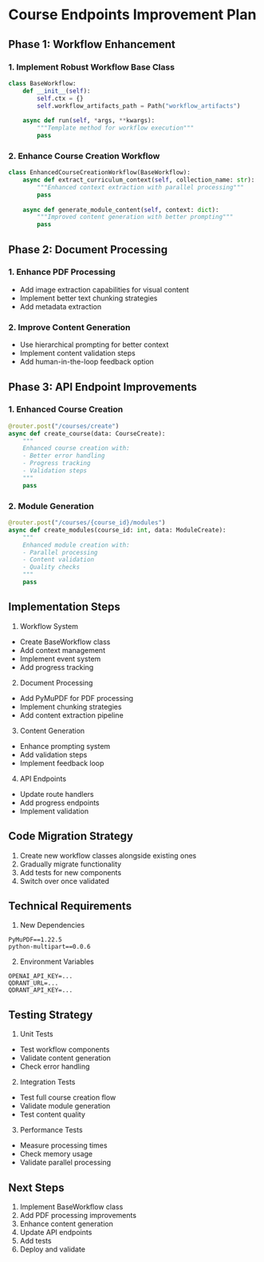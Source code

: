 # Course Endpoints Improvement Plan

## Phase 1: Workflow Enhancement

### 1. Implement Robust Workflow Base Class
```python
class BaseWorkflow:
    def __init__(self):
        self.ctx = {}
        self.workflow_artifacts_path = Path("workflow_artifacts")
        
    async def run(self, *args, **kwargs):
        """Template method for workflow execution"""
        pass
```

### 2. Enhance Course Creation Workflow
```python
class EnhancedCourseCreationWorkflow(BaseWorkflow):
    async def extract_curriculum_context(self, collection_name: str):
        """Enhanced context extraction with parallel processing"""
        pass
        
    async def generate_module_content(self, context: dict):
        """Improved content generation with better prompting"""
        pass
```

## Phase 2: Document Processing

### 1. Enhance PDF Processing
- Add image extraction capabilities for visual content
- Implement better text chunking strategies
- Add metadata extraction

### 2. Improve Content Generation
- Use hierarchical prompting for better context
- Implement content validation steps
- Add human-in-the-loop feedback option

## Phase 3: API Endpoint Improvements

### 1. Enhanced Course Creation
```python
@router.post("/courses/create")
async def create_course(data: CourseCreate):
    """
    Enhanced course creation with:
    - Better error handling
    - Progress tracking
    - Validation steps
    """
    pass
```

### 2. Module Generation
```python
@router.post("/courses/{course_id}/modules")
async def create_modules(course_id: int, data: ModuleCreate):
    """
    Enhanced module creation with:
    - Parallel processing
    - Content validation
    - Quality checks
    """
    pass
```

## Implementation Steps

1. Workflow System
- Create BaseWorkflow class
- Add context management
- Implement event system
- Add progress tracking

2. Document Processing
- Add PyMuPDF for PDF processing
- Implement chunking strategies
- Add content extraction pipeline

3. Content Generation
- Enhance prompting system
- Add validation steps
- Implement feedback loop

4. API Endpoints
- Update route handlers
- Add progress endpoints
- Implement validation

## Code Migration Strategy

1. Create new workflow classes alongside existing ones
2. Gradually migrate functionality
3. Add tests for new components
4. Switch over once validated

## Technical Requirements

1. New Dependencies
```
PyMuPDF==1.22.5
python-multipart==0.0.6
```

2. Environment Variables
```
OPENAI_API_KEY=...
QDRANT_URL=...
QDRANT_API_KEY=...
```

## Testing Strategy

1. Unit Tests
- Test workflow components
- Validate content generation
- Check error handling

2. Integration Tests
- Test full course creation flow
- Validate module generation
- Test content quality

3. Performance Tests
- Measure processing times
- Check memory usage
- Validate parallel processing

## Next Steps

1. Implement BaseWorkflow class
2. Add PDF processing improvements
3. Enhance content generation
4. Update API endpoints
5. Add tests
6. Deploy and validate
